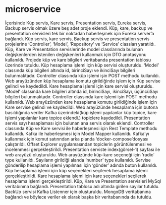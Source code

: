 # microservice
İçerisinde Küp servis, Kare servis, Presentation servis, Eureka servis, Backup servis olmak üzere beş adet proje eklendi. Küp, kare, backup ve presentation servisleri tek bir noktadan haberleşmek için Eureka server’a bağlandı. Küp servis, kare servis, Backup servis ve presentation servis projelerine ‘Controller’, ‘Model’, ‘Repository’ ve ‘Service’  classları yaratıldı. Küp, Kare ve Presentation servislerinde model classlarında bulunan değişkenlerden istenilen değişkenleri kullanmak için DTO anotasyonu kullanıldı. Projede küp ve kare  bilgileri veritabanda presentation tablosu üzerinde tutuldu. Küp hesaplama işlemi için küp servisi oluşturuldu.  ‘Model’ classında küp bilgileri altında id, birinciSayı ve ikinciSayı bilgileri bulunmaktadır. Controller classında küp işlemi işin POST methodu kullanıldı. Web arayüzünden küp hesaplama komutu girildiğinde işlem için Küp servise gelindi ve kaydedildi. Kare hesaplama işlemi için kare servisi oluşturuldu.  ‘Model’ classında kare bilgileri altında id, birinciSayı, ikinciSayı, üçüncüSayı bilgileri bulunmaktadır. Controller classında kare işlemi işin POST methodu kullanıldı. Web arayüzünden kare hesaplama komutu girildiğinde işlem için Kare servise gelindi ve kaydedildi. Web arayüzünde hesaplama için butona basıldığında veriler Kafka üzerindeki(küp işlemi yapılanlar küp topice, kare işlemi yapılanlar kare topice eklendi.) topiclere kaydedildi. Presentation servis sayı hesaplaması için bulunan ana servis olarak eklendi. Controller classında Küp ve Kare servisi ile haberleşmesi için Rest Template methodu kullanıldı. Kafka ile haberleşmesi için Model Mapper kullanıldı. Kafka’yı kullanmak için komut satırından arka planda ‘docker-compose’dosyası çalıştırıldı. Offset Explorer uygulamasından topiclerin görüntülenmesi ve incelenmesi gerçekleştirildi.  Presentation serviste index(görsel-1) sayfası ile web arayüzü oluşturuldu. Web arayüzünde küp-kare seçeneği için ‘radio’ type kullanıldı. Sayıların girildiği alanda ‘number’ type kullanıldı. Servise gönderilip hesaplama işlemi yapılması için ‘gönder’ adında buton kullanıldı. Küp hesaplama işlemi için küp seçenekleri seçilerek hesaplama işlemi gerçekleştirildi. Kare hesaplama işlemi için kare seçenekleri seçilerek hesaplama işlemi gerçekleştirildi. Küp, Kare ve Presentation servisleri MySql veritabınına bağlandı. Presentation tablosu adı altında girilen sayılar tutuldu. BackUp servisi Kafka Listenner için oluşturuldu. MongoDB veritabanına bağlandı ve böylece veriler ek olarak başka bir veritabanında da tutuldu. 
